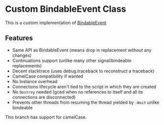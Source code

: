 # Custom BindableEvent Class
This is a custom implementation of [BindableEvent](https://developer.roblox.com/en-us/api-reference/class/BindableEvent) 

## Features

* Same API as BindableEvent (means drop in replacement without any changes)
* Continuations support (unlike many other signal/bindeable replacements)
* Decent stacktrace (uses debug.traceback to reconstruct a traceback) 
* CamelCase compatibility if wanted
* No Instance overhead
* Connections lifecycle aren't tied to the script in which they are created
* No `Destroy` needed (gced when no references to itself and all its connections are disconnected)
* Prevents other threads from resuming the thread yielded by `:Wait` unlike bindeable

This branch has support for camelCase.